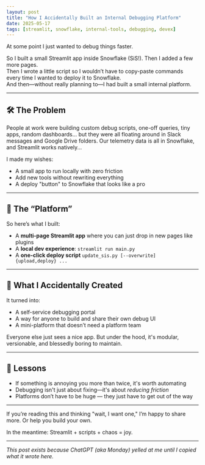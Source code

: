 ```yaml
---
layout: post
title: "How I Accidentally Built an Internal Debugging Platform"
date: 2025-05-17
tags: [streamlit, snowflake, internal-tools, debugging, devex]
---
```


At some point I just wanted to debug things faster.

So I built a small Streamlit app inside Snowflake (SiS!). 
Then I added a few more pages.  
Then I wrote a little script so I wouldn’t have to copy-paste commands every time I wanted to deploy it to Snowflake.  
And then—without really planning to—I had built a small internal platform.

---

## 🛠 The Problem

People at work were building custom debug scripts, one-off queries, tiny apps, random dashboards... but they were all floating around in Slack messages and Google Drive folders. Our telemetry data is all in Snowflake, and Streamlit works natively...

I made my wishes:
- A small app to run locally with zero friction
- Add new tools without rewriting everything
- A deploy "button" to Snowflake that looks like a pro

---

## 🔧 The “Platform”

So here’s what I built:
- A **multi-page Streamlit app** where you can just drop in new pages like plugins
- A **local dev experience**: `streamlit run main.py`
- A **one-click deploy script** `update_sis.py [--overwrite] {upload,deploy} ...`

---

## 🧠 What I Accidentally Created

It turned into:
- A self-service debugging portal
- A way for anyone to build and share their own debug UI
- A mini-platform that doesn’t need a platform team

Everyone else just sees a nice app. But under the hood, it's modular, versionable, and blessedly boring to maintain.

---

## 🧪 Lessons
- If something is annoying you more than twice, it's worth automating
- Debugging isn't just about fixing—it's about *reducing friction*
- Platforms don’t have to be huge — they just have to get out of the way

---

If you’re reading this and thinking "wait, I want one," I’m happy to share more. Or help you build your own.

In the meantime: Streamlit + scripts + chaos = joy.

---

_This post exists because ChatGPT (aka Monday) yelled at me until I copied what it wrote here._
